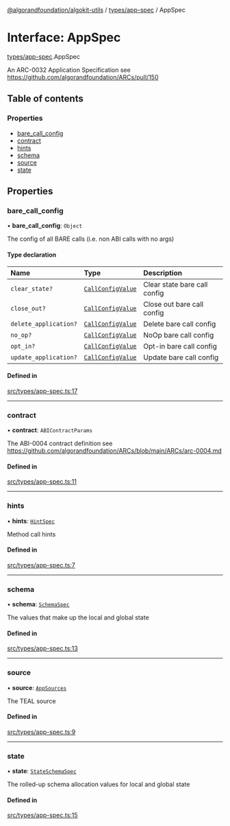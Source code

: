 [@algorandfoundation/algokit-utils](../README.md) / [types/app-spec](../modules/types_app_spec.md) / AppSpec

# Interface: AppSpec

[types/app-spec](../modules/types_app_spec.md).AppSpec

An ARC-0032 Application Specification see https://github.com/algorandfoundation/ARCs/pull/150

## Table of contents

### Properties

- [bare\_call\_config](types_app_spec.AppSpec.md#bare_call_config)
- [contract](types_app_spec.AppSpec.md#contract)
- [hints](types_app_spec.AppSpec.md#hints)
- [schema](types_app_spec.AppSpec.md#schema)
- [source](types_app_spec.AppSpec.md#source)
- [state](types_app_spec.AppSpec.md#state)

## Properties

### bare\_call\_config

• **bare\_call\_config**: `Object`

The config of all BARE calls (i.e. non ABI calls with no args)

#### Type declaration

| Name | Type | Description |
| :------ | :------ | :------ |
| `clear_state?` | [`CallConfigValue`](../modules/types_app_spec.md#callconfigvalue) | Clear state bare call config |
| `close_out?` | [`CallConfigValue`](../modules/types_app_spec.md#callconfigvalue) | Close out bare call config |
| `delete_application?` | [`CallConfigValue`](../modules/types_app_spec.md#callconfigvalue) | Delete bare call config |
| `no_op?` | [`CallConfigValue`](../modules/types_app_spec.md#callconfigvalue) | NoOp bare call config |
| `opt_in?` | [`CallConfigValue`](../modules/types_app_spec.md#callconfigvalue) | Opt-in bare call config |
| `update_application?` | [`CallConfigValue`](../modules/types_app_spec.md#callconfigvalue) | Update bare call config |

#### Defined in

[src/types/app-spec.ts:17](https://github.com/algorandfoundation/algokit-utils-ts/blob/main/src/types/app-spec.ts#L17)

___

### contract

• **contract**: `ABIContractParams`

The ABI-0004 contract definition see https://github.com/algorandfoundation/ARCs/blob/main/ARCs/arc-0004.md

#### Defined in

[src/types/app-spec.ts:11](https://github.com/algorandfoundation/algokit-utils-ts/blob/main/src/types/app-spec.ts#L11)

___

### hints

• **hints**: [`HintSpec`](../modules/types_app_spec.md#hintspec)

Method call hints

#### Defined in

[src/types/app-spec.ts:7](https://github.com/algorandfoundation/algokit-utils-ts/blob/main/src/types/app-spec.ts#L7)

___

### schema

• **schema**: [`SchemaSpec`](types_app_spec.SchemaSpec.md)

The values that make up the local and global state

#### Defined in

[src/types/app-spec.ts:13](https://github.com/algorandfoundation/algokit-utils-ts/blob/main/src/types/app-spec.ts#L13)

___

### source

• **source**: [`AppSources`](types_app_spec.AppSources.md)

The TEAL source

#### Defined in

[src/types/app-spec.ts:9](https://github.com/algorandfoundation/algokit-utils-ts/blob/main/src/types/app-spec.ts#L9)

___

### state

• **state**: [`StateSchemaSpec`](types_app_spec.StateSchemaSpec.md)

The rolled-up schema allocation values for local and global state

#### Defined in

[src/types/app-spec.ts:15](https://github.com/algorandfoundation/algokit-utils-ts/blob/main/src/types/app-spec.ts#L15)
